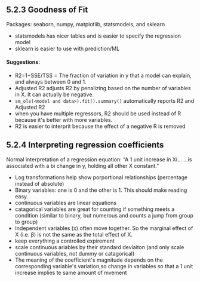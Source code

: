 ## 5.2.3 Goodness of Fit

Packages: seaborn, numpy, matplotlib, statsmodels, and sklearn

- statsmodels has nicer tables and is easier to specify the regression model
- sklearn is easier to use with prediction/ML

#### Suggestions:
- R2=1−SSE/TSS = The fraction of variation in y that a model can explain, and always between 0 and 1.
- Adjusted R2 adjusts R2 by penalizing based on the number of variables in X. It can actually be negative.
- ```sm_ols(<model and data>).fit().summary()``` automatically reports R2 and Adjusted R2
- when you have multiple regressors, R2 should be used instead of R because it's better with more variables.
- R2 is easier to interprit because the effect of a negative R is removed

## 5.2.4 Interpreting regression coefficients

Normal interpretation of a regression equation: “A 1 unit increase in Xi… …is associated with a bi change in y,  holding all other X constant.”

- Log transformations help show porportional relationships (percentage instead of absolute)
- Binary variables: one is 0 and the other is 1. This should make reading easy.
- continuous variables are linear equations
- catagorical variables are great for counting if something meets a condition (similar to binary, but numerous and counts a jump from group to group)
- Independent variables (x) often move together. So the marginal effect of X (i.e. β) is not the same as the total effect of X.
- keep everything a controlled expirement
- scale continuous ariables by their standard deviaiton (and only scale continuous variables, not dummy or catagorical)
- The meaning of the coefficient's magnitude depends on the corresponding variable's variation,so change in variables so that a 1 unit increase implies te same amount of mvement 


```python

```


```python

```


```python

```
